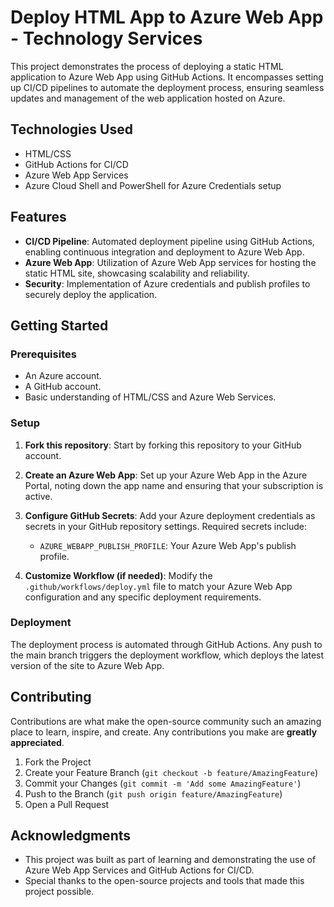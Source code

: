 # Deploy HTML App to Azure Web App - Technology Services

This project demonstrates the process of deploying a static HTML application to Azure Web App using GitHub Actions. It encompasses setting up CI/CD pipelines to automate the deployment process, ensuring seamless updates and management of the web application hosted on Azure.

## Technologies Used

- HTML/CSS
- GitHub Actions for CI/CD
- Azure Web App Services
- Azure Cloud Shell and PowerShell for Azure Credentials setup

## Features

- **CI/CD Pipeline**: Automated deployment pipeline using GitHub Actions, enabling continuous integration and deployment to Azure Web App.
- **Azure Web App**: Utilization of Azure Web App services for hosting the static HTML site, showcasing scalability and reliability.
- **Security**: Implementation of Azure credentials and publish profiles to securely deploy the application.

## Getting Started

### Prerequisites

- An Azure account.
- A GitHub account.
- Basic understanding of HTML/CSS and Azure Web Services.

### Setup

1. **Fork this repository**: Start by forking this repository to your GitHub account.

2. **Create an Azure Web App**: Set up your Azure Web App in the Azure Portal, noting down the app name and ensuring that your subscription is active.

3. **Configure GitHub Secrets**: Add your Azure deployment credentials as secrets in your GitHub repository settings. Required secrets include:
   - `AZURE_WEBAPP_PUBLISH_PROFILE`: Your Azure Web App's publish profile.

4. **Customize Workflow (if needed)**: Modify the `.github/workflows/deploy.yml` file to match your Azure Web App configuration and any specific deployment requirements.

### Deployment

The deployment process is automated through GitHub Actions. Any push to the main branch triggers the deployment workflow, which deploys the latest version of the site to Azure Web App.

## Contributing

Contributions are what make the open-source community such an amazing place to learn, inspire, and create. Any contributions you make are **greatly appreciated**.

1. Fork the Project
2. Create your Feature Branch (`git checkout -b feature/AmazingFeature`)
3. Commit your Changes (`git commit -m 'Add some AmazingFeature'`)
4. Push to the Branch (`git push origin feature/AmazingFeature`)
5. Open a Pull Request

## Acknowledgments

- This project was built as part of learning and demonstrating the use of Azure Web App Services and GitHub Actions for CI/CD.
- Special thanks to the open-source projects and tools that made this project possible.
